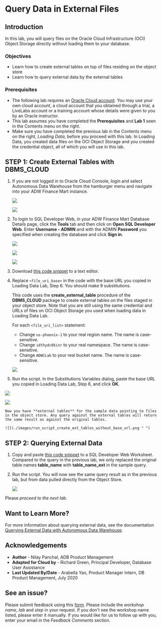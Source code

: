 # Query Data in External Files

## **Introduction**

In this lab, you will query files on the Oracle Cloud Infrastructure (OCI) Object Storage directly without loading them to your database.

### Objectives

-   Learn how to create external tables on top of files residing on the object store
-   Learn how to query external data by the external tables

### Prerequisites

- The following lab requires an <a href="https://www.oracle.com/cloud/free/" target="\_blank">Oracle Cloud account</a>. You may use your own cloud account, a cloud account that you obtained through a trial, a LiveLabs account or a training account whose details were given to you by an Oracle instructor.
- This lab assumes you have completed the **Prerequisites** and **Lab 1** seen in the Contents menu on the right.
- Make sure you have completed the previous lab in the Contents menu on the right, *Loading Data*, before you proceed with this lab. In Loading Data, you created data files on the OCI Object Storage and you created the credential object, all of which you will use in this lab.

## **STEP 1**: Create External Tables with DBMS_CLOUD

1.  If you are not logged in to Oracle Cloud Console, login and select Autonomous Data Warehouse from the hamburger menu and navigate into your ADW Finance Mart instance.

    ![](images/step1.1-LabGuide1-39fb4a5b.png " ")

    ![](images/step1.1-adb.png " ")

2.  To login to SQL Developer Web, in your ADW Finance Mart Database Details page, click the **Tools** tab and then click on **Open SQL Developer Web**. Enter **Username - ADMIN** and with the ADMIN **Password** you specified when creating the database and click **Sign in**.

    ![](./images/step1.2-Picture100-34.png " ")

    ![](./images/open_sql_developer_web.jpg " ")

    ![](./images/step1.2-Picture100-16.png " ")

3. Download <a href="./files/create_external_tables_without_base_url.txt" target="\_blank">this code snippet</a> to a text editor.

4. Replace `<file_uri_base>` in the code with the base URL you copied in Loading Data Lab, Step 6. You should make 9 substitutions.

    This code uses the **create\_external\_table** procedure of the **DBMS\_CLOUD** package to create external tables on the files staged in your object store. Note that you are still using the same credential and URLs of files on OCI Object Storage you used when loading data in Loading Data Lab.

    For each `<file_uri_list>` statement:
        
    - Change `us-phoenix-1` to your real region name. The name is case-sensitive.
    - Change `idthydc0kinr` to your real namespace. The name is case-sensitive.
    - Change `ADWCLab` to your real bucket name. The name is case-sensitive.

    ![](./images/step1.4.png " ")

5.  Run the script. In the Substitutions Variables dialog, paste the base URL you copied in Loading Data Lab, Step 6, and click **OK**.

  ![](images/step1.5.png " ")

  ![](images/substitution-variables.png " ")

    Now you have **external tables** for the sample data pointing to files in the object store. Any query against the external tables will return the same result as against the original tables.

    ![](./images/run_script_create_ext_tables_without_base_url.png " ")

## **STEP 2**: Querying External Data

1.  Copy and paste <a href="./files/query_external_data.txt" target="\_blank">this code snippet</a> to a SQL Developer Web Worksheet. Compared to the query in the previous lab, we only replaced the original table names **table\_name** with **table\_name\_ext** in the sample query.

2.  Run the script. You will now see the same query result as in the previous lab, but from data pulled directly from the Object Store.

    ![](images/external_table_query_results.jpg " ")

Please *proceed to the next lab*.

## Want to Learn More?

For more information about querying external data, see the documentation [Querying External Data with Autonomous Data Warehouse](https://docs.oracle.com/en/cloud/paas/autonomous-data-warehouse-cloud/user/query-external.html#GUID-ABF95242-3E04-42FF-9361-52707D14E833).

## **Acknowledgements**

- **Author** - Nilay Panchal, ADB Product Management
- **Adapted for Cloud by** - Richard Green, Principal Developer, Database User Assistance
- **Last Updated By/Date** - Arabella Yao, Product Manager Intern, DB Product Management, July 2020

## See an issue?
Please submit feedback using this [form](https://apexapps.oracle.com/pls/apex/f?p=133:1:::::P1_FEEDBACK:1). Please include the *workshop name*, *lab* and *step* in your request.  If you don't see the workshop name listed, please enter it manually. If you would like for us to follow up with you, enter your email in the *Feedback Comments* section.
